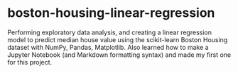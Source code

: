 # boston-housing-linear-regression
Performing exploratory data analysis, and creating a linear regression model to predict median house value using the scikit-learn Boston Housing dataset with NumPy, Pandas, Matplotlib. Also learned how to make a Jupyter Notebook (and Markdown formatting syntax) and made my first one for this project.

